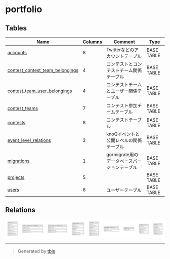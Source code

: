 # portfolio

## Tables

| Name | Columns | Comment | Type |
| ---- | ------- | ------- | ---- |
| [accounts](accounts.md) | 8 | Twitterなどのアカウントテーブル | BASE TABLE |
| [contest_contest_team_belongings](contest_contest_team_belongings.md) | 4 | コンテストとコンテストチーム関係テーブル | BASE TABLE |
| [contest_team_user_belongings](contest_team_user_belongings.md) | 4 | コンテストチームとユーザー関係テーブル | BASE TABLE |
| [contest_teams](contest_teams.md) | 7 | コンテスト参加チームテーブル | BASE TABLE |
| [contests](contests.md) | 8 | コンテストテーブル | BASE TABLE |
| [event_level_relations](event_level_relations.md) | 2 | knoQイベントと公開レベルの関係テーブル | BASE TABLE |
| [migrations](migrations.md) | 1 | gormigrate用のデータベースバージョンテーブル | BASE TABLE |
| [projects](projects.md) | 5 |  | BASE TABLE |
| [users](users.md) | 6 | ユーザーテーブル | BASE TABLE |

## Relations

![er](schema.svg)

---

> Generated by [tbls](https://github.com/k1LoW/tbls)
